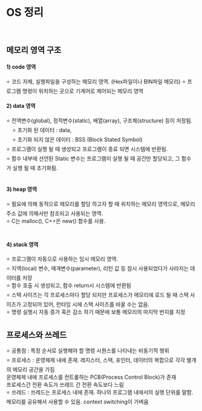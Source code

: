 # OS 정리
</br>

## 메모리 영역 구조
#### 1) code 영역  
⭐️ 코드 자체, 실행파일을 구성하는 메모리 영역. (Hex파일이나 BIN파일 메모리)
⭐️ 프로그램 명령이 위치하는 곳으로 기계어로 제어되는 메모리 영역
   
#### 2) data 영역  
⭐️ 전역변수(global), 정적변수(static), 배열(array), 구조체(structure) 등이 저장됨.  
           ⭐️ 초기화 된 데이터 : data,  
           ⭐️ 초기화 되지 않은 데이터 : BSS (Block Stated Symbol)   
⭐️ 프로그램이 실행 될 때 생성되고 프로그램이 종료 되면 시스템에 반환됨.  
⭐️ 함수 내부에 선언된 Static 변수는 프로그램이 실행 될 때 공간만 할당되고, 그 함수가 실행 될 때 초기화됨.  
   
#### 3) heap 영역
⭐️ 필요에 의해 동적으로 메모리를 할당 하고자 할 때 위치하는 메모리 영역으로, 메모리 주소 값에 의해서만 참조되고 사용되는 영역.  
⭐️ C는 malloc(), C++은 new() 함수를 사용.  
   
#### 4) stack 영역
⭐️ 프로그램이 자동으로 사용하는 임시 메모리 영역.  
⭐️ 지역(local) 변수, 매개변수(parameter), 리턴 값 등 잠시 사용되었다가 사라지는 데이터를 저장  
⭐️ 함수 호출 시 생성되고, 함수 return시 시스템에 반환됨  
⭐️ 스택 사이즈는 각 프로세스마다 할당 되지만 프로세스가 메모리에 로드 될 때 스택 사이즈가 고정되어 있어, 런타임 시에 스택 사이즈를 바꿀 수는 없음.  
⭐️ 명령 실행시 자동 증가 혹은 감소 하기 때문에 보통 메모리의 마지막 번지를 지정  



## 프로세스와 쓰레드
⭐️ 공통점 : 특정 순서로 실행해야 할 명령 시퀀스를 나타내는 비동기적 행위  
⭐️ 프로세스 : 운영체제 내에 존재. 레지스터, 스택, 포인터, 데이터의 복합으로 각각 별개의 메모리 공간을 가짐    
           운영체제 내에 프로세스를 컨트롤하는 PCB(Process Control Block)가 존재  
            프로세스간 전환 속도가 쓰레드 간 전환 속도보다 느림  
⭐️ 쓰레드 : 쓰레드는 프로세스 내에 존재. 하나의 프로그램 내에서의 실행 단위를 말함.  메모리를 공유해서 사용할 수 있음.  context switching이 가벼움

